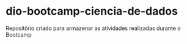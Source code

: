 # dio-bootcamp-ciencia-de-dados
Repositório criado para armazenar as atividades realizadas durante o Bootcamp
